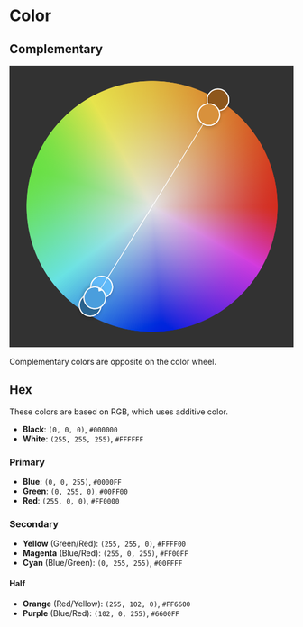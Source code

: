# Color

## Complementary

![Color Complementary](assets/color-complementary.png)

Complementary colors are opposite on the color wheel.

## Hex

These colors are based on RGB, which uses additive color.

- **Black**: `(0, 0, 0)`, `#000000`
- **White**: `(255, 255, 255)`, `#FFFFFF`

### Primary

- **Blue**: `(0, 0, 255)`, `#0000FF`
- **Green**: `(0, 255, 0)`, `#00FF00 `
- **Red**: `(255, 0, 0)`, `#FF0000`

### Secondary

- **Yellow** (Green/Red): `(255, 255, 0)`, `#FFFF00`
- **Magenta** (Blue/Red): `(255, 0, 255)`, `#FF00FF`
- **Cyan** (Blue/Green): `(0, 255, 255)`, `#00FFFF`

#### Half

- **Orange** (Red/Yellow): `(255, 102, 0)`, `#FF6600`
- **Purple** (Blue/Red): `(102, 0, 255)`, `#6600FF `
